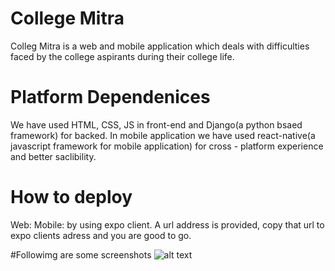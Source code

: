 # College Mitra
Colleg Mitra is a web and mobile application which deals with difficulties faced by the college aspirants during their college life.

# Platform Dependenices
We have used HTML, CSS, JS in front-end and Django(a python bsaed framework) for backed.
In mobile application we have used react-native(a javascript framework for mobile application) for cross - platform experience 
and better saclibility.

# How to deploy
Web:
Mobile:
  by using expo client.
  A url address is provided, copy that url to expo clients adress and you are good to go.

#Followimg are some screenshots
![alt text](https://github.com/kshtiijsu/college_life_hackdunhack/blob/master/img/1.PNG)
